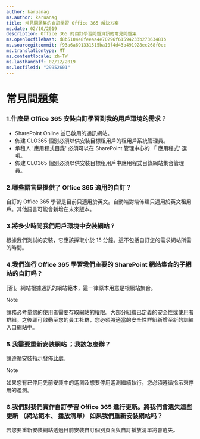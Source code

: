 ```yaml
---
author: karuanag
ms.author: karuanag
title: 常見問題集的自訂學習 Office 365 解決方案
ms.date: 02/10/2019
description: Office 365 的自訂學習問題資訊的常見問題集
ms.openlocfilehash: d8b5104e8feeaa4e70296f61594233b27363481b
ms.sourcegitcommit: f93a6a691331515ba10f4d43b491928ec268f0ec
ms.translationtype: MT
ms.contentlocale: zh-TW
ms.lasthandoff: 02/12/2019
ms.locfileid: "29952601"
---
```

# <a name="frequently-asked-questions"></a>常見問題集

### <a name="1-what-are-the-requirements-for-installing-custom-learning-for-office-365-into-my-tenant-environment"></a>1.什麼是 Office 365 安裝自訂學習到我的用戶環境的需求？

- SharePoint Online 並已啟用的通訊網站。
- 佈建 CLO365 個別必須以供安裝目標租用戶的租用戶系統管理員。
- 承租人 '應用程式目錄' 必須可以在 SharePoint 管理中心的 「 應用程式' 選項。
- 佈建 CLO365 個別必須以供安裝目標租用戶中應用程式目錄網站集合管理員。

### <a name="2-what-languages-is-custom-learning-for-office-365-available-in"></a>2.哪些語言是提供了 Office 365 適用的自訂？

自訂的 Office 365 學習是目前只適用於英文。自動端對端佈建只適用於英文租用戶。其他語言可能會新增在未來版本。

### <a name="3-how-long-will-it-take-to-install-the-site-in-our-tenant-environment"></a>3.將多少時間我們用戶環境中安裝網站？

根據我們測試的安裝，它應該採取小於 15 分鐘。這不包括自訂您的需求網站所需的時間。

### <a name="4-can-we-make-the-custom-learning-for-office-365-a-subsite-of-our-primary-sharepoint-site-collection"></a>4.我們進行 Office 365 學習我們主要的 SharePoint 網站集合的子網站的自訂吗？

[否]。網站根據通訊的網站範本，這一律原本用意是根網站集合。

> [!NOTE]
> 請務必考量您的使用者需要存取網站的權限。大部分組織已定義的安全性或使用者群組。之後即可啟動至您的員工社群，您必須將適當的安全性群組新增至新的訓練入口網站中。

### <a name="5-i-need-to-reinstall-the-site-what-should-i-do"></a>5.我需要重新安裝網站 ；我該怎麼辦？

請遵循安裝指示發佈[此處](installsitepackage.md)。

> [!NOTE]
> 如果您有已停用先前安裝中的遙測及想要停用遙測繼續執行，您必須遵循指示來停用的遙測。

### <a name="6-we-made-updates-to-our-implementation-of-custom-learning-for-office-365-will-we-lose-these-updates-made-to-site-template-playlists-if-we-reinstall-the-site"></a>6.我們對我們實作自訂學習 Office 365 進行更新。將我們會遺失這些更新 （網站範本、 播放清單） 如果我們重新安裝網站吗？

若您要重新安裝網站透過目前安裝自訂個別頁面與自訂播放清單將會遺失。  